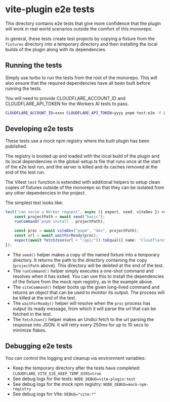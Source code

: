 # vite-plugin e2e tests

This directory contains e2e tests that give more confidence that the plugin will work in real world scenarios outside the comfort of this monorepo.

In general, these tests create test projects by copying a fixture from the `fixtures` directory into a temporary directory and then installing the local builds of the plugin along with its dependencies.

## Running the tests

Simply use turbo to run the tests from the root of the monorepo.
This will also ensure that the required dependencies have all been built before running the tests.

You will need to provide CLOUDFLARE_ACCOUNT_ID and CLOUDFLARE_API_TOKEN for the Workers AI tests to pass.

```sh
CLOUDFLARE_ACCOUNT_ID=xxxx CLOUDFLARE_API_TOKEN=yyyy pnpm test:e2e -F @cloudflare/vite-plugin
```

## Developing e2e tests

These tests use a mock npm registry where the built plugin has been published.

The registry is booted up and loaded with the local build of the plugin and its local dependencies in the global-setup.ts file that runs once at the start of the e2e test run, and the server is killed and its caches removed at the end of the test run.

The Vitest `test` function is extended with additional helpers to setup clean copies of fixtures outside of the monorepo so that they can be isolated from any other dependencies in the project.

The simplest test looks like:

```ts
test("can serve a Worker request", async ({ expect, seed, viteDev }) => {
	const projectPath = await seed("basic");
	runCommand(`pnpm install`, projectPath);

	const proc = await viteDev("pnpm", "dev", projectPath);
	const url = await waitForReady(proc);
	expect(await fetchJson(url + "/api/")).toEqual({ name: "Cloudflare" });
});
```

- The `seed()` helper makes a copy of the named fixture into a temporary directory. It returns the path to the directory containing the copy (`projectPath` above). This directory will be deleted at the end of the test.
- The `runCommand()` helper simply executes a one-shot command and resolves when it has exited. You can use this to install the dependencies of the fixture from the mock npm registry, as in the example above.
- The `viteCommand()` helper boots up the given long-lived command and returns an object that can be used to monitor its output. The process will be killed at the end of the test.
- The `waitForReady()` helper will resolve when the `proc` process has output its ready message, from which it will parse the url that can be fetched in the test.
- The `fetchJson()` helper makes an Undici fetch to the url parsing the response into JSON. It will retry every 250ms for up to 10 secs to minimize flakes.

## Debugging e2e tests

You can control the logging and cleanup via environment variables:

- Keep the temporary directory after the tests have completed: `CLOUDFLARE_VITE_E2E_KEEP_TEMP_DIRS=true`
- See debug logs for the tests: `NODE_DEBUG=vite-plugin:test`
- See debug logs for the mock npm registry: `NODE_DEBUG=mock-npm-registry`
- See debug logs for Vite: `DEBUG="vite:*"`
